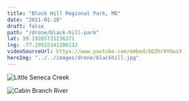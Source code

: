 ```yaml
---
title: "Black Hill Regional Park, MD"
date: "2021-01-10"
draft: false
path: "/drone/black-hill-park"
lat: 39.19285731236371
lng: -77.29522341286133
videoSourceUrl: https://www.youtube.com/embed/bDZhr9YOwsY
heroImg: "../../images/drone/blackhill.jpg"
---
```


![Little Seneca Creek](https://drive.google.com/uc?export=view&id=1-9kEdMNvFDgMDJXjCjoqSmRJ4KIoqCfZ)

![Cabin Branch River](https://drive.google.com/uc?export=view&id=1Rn3970_60Fqo4_-LhUzbCd84CDEXAZhy)
